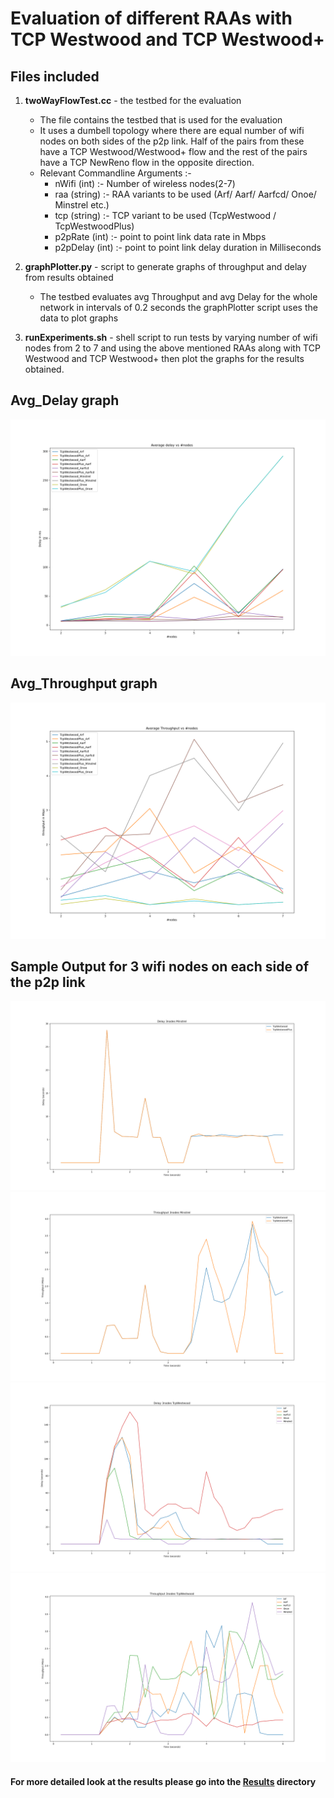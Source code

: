 # Evaluation of different RAAs with TCP Westwood and TCP Westwood+

## Files included 

1. **twoWayFlowTest.cc** - the testbed for the evaluation
    * The file contains the testbed that is used for the evaluation
    * It uses a dumbell topology where there are equal number of wifi nodes on both sides of the p2p link. Half of the pairs from these have a TCP Westwood/Westwood+ flow and the rest of the pairs have a TCP NewReno flow in the opposite direction.
    * Relevant Commandline Arguments :-
        * nWifi (int) :- Number of wireless nodes(2-7)
        * raa (string) :- RAA variants to be used  (Arf/ Aarf/ Aarfcd/ Onoe/ Minstrel etc.)
        * tcp (string) :- TCP variant to be used (TcpWestwood / TcpWestwoodPlus)
        * p2pRate (int) :- point to point link data rate in Mbps
        * p2pDelay (int) :- point to point link delay duration in Milliseconds

2. **graphPlotter.py** - script to generate graphs of throughput and delay from results obtained 
    * The testbed evaluates avg Throughput and avg Delay for the whole network in intervals of 0.2 seconds the graphPlotter script uses the data to plot graphs
3. **runExperiments.sh** - shell script to run tests by varying number of wifi nodes from 2 to 7 and using the above mentioned RAAs along with TCP Westwood and TCP Westwood+ then plot the graphs for the results obtained.

## Avg_Delay graph 
![Avg_Delay Graph](https://github.com/aps-y/Evaluation-of-different-RAAs-with-TCP-Westwood-and-TCP-Westwood-/blob/main/Results/averages/average_delay_all.png)

## Avg_Throughput graph
![Avg_Throughput Graph](https://github.com/aps-y/Evaluation-of-different-RAAs-with-TCP-Westwood-and-TCP-Westwood-/blob/main/Results/averages/average_throughput_all.png)

## Sample Output for 3 wifi nodes on each side of the p2p link

![TCPs Delay Comparison](https://github.com/aps-y/Evaluation-of-different-RAAs-with-TCP-Westwood-and-TCP-Westwood-/blob/main/Results/Combined4_Raa_and_nodes/delay%203nodes%20Minstrel.png)
![TCPs Throughput Comparison](https://github.com/aps-y/Evaluation-of-different-RAAs-with-TCP-Westwood-and-TCP-Westwood-/blob/main/Results/Combined4_Raa_and_nodes/throughput%203nodes%20Minstrel.png)
![TCP-Westwood Delay Against Raas Comparison](https://github.com/aps-y/Evaluation-of-different-RAAs-with-TCP-Westwood-and-TCP-Westwood-/blob/main/Results/Combined4_nodes_and_tcp/delay%203nodes%20TcpWestwood.png)
![TCP-Westwood Throughput Against Raas Comparison](https://github.com/aps-y/Evaluation-of-different-RAAs-with-TCP-Westwood-and-TCP-Westwood-/blob/main/Results/Combined4_nodes_and_tcp/throughput%203nodes%20TcpWestwood.png)

#### For more detailed look at the results please go into the [Results](https://github.com/aps-y/Evaluation-of-different-RAAs-with-TCP-Westwood-and-TCP-Westwood-/tree/main/Results) directory
